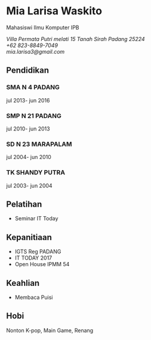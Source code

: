 # Mia Larisa Waskito

Mahasiswi Ilmu Komputer IPB

_Villa Permata Putri melati 15 Tanah Sirah Padang 25224\
+62 823-8849-7049\
mia.larisa3@gmail.com_

## __Pendidikan__

### SMA N 4 PADANG

jul 2013- jun 2016

### SMP N 21 PADANG

jul 2010- jun 2013

### SD N 23 MARAPALAM

jul 2004- jun 2010

### TK SHANDY PUTRA

jul 2003- jun 2004

## Pelatihan

* Seminar IT Today

## Kepanitiaan

* IGTS Reg PADANG
* IT TODAY 2017
* Open House IPMM 54

## Keahlian
* Membaca Puisi


## Hobi
Nonton K-pop, Main Game, Renang
